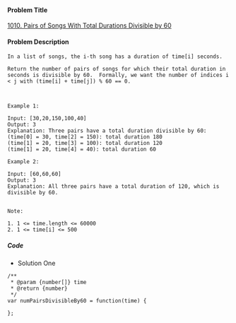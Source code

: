 #### Problem Title
[1010. Pairs of Songs With Total Durations Divisible by 60](https://leetcode.com/problems/pairs-of-songs-with-total-durations-divisible-by-60/)
#### Problem Description
```
In a list of songs, the i-th song has a duration of time[i] seconds. 

Return the number of pairs of songs for which their total duration in seconds is divisible by 60.  Formally, we want the number of indices i < j with (time[i] + time[j]) % 60 == 0.

 

Example 1:

Input: [30,20,150,100,40]
Output: 3
Explanation: Three pairs have a total duration divisible by 60:
(time[0] = 30, time[2] = 150): total duration 180
(time[1] = 20, time[3] = 100): total duration 120
(time[1] = 20, time[4] = 40): total duration 60

Example 2:

Input: [60,60,60]
Output: 3
Explanation: All three pairs have a total duration of 120, which is divisible by 60.
 

Note:

1. 1 <= time.length <= 60000
2. 1 <= time[i] <= 500

```

##### Code

- Solution One
```
/**
 * @param {number[]} time
 * @return {number}
 */
var numPairsDivisibleBy60 = function(time) {
    
};
```
